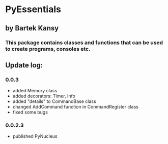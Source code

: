 # PyEssentials 
## by Bartek Kansy

### This package contains classes and functions that can be used to create programs, consoles etc.

## Update log:

### 0.0.3
* added Memory class
* added decorators: Timer, Info
* added "details" to CommandBase class
* changed AddCommand function in CommandRegister class
* fixed some bugs

### 0.0.2.3
* published PyNucleus
